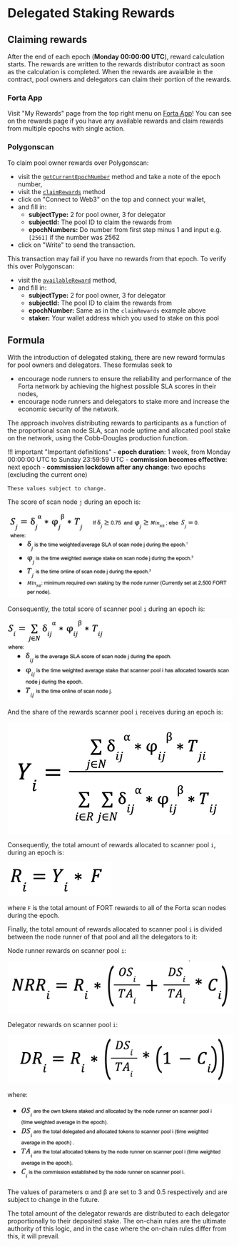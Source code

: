 # Delegated Staking Rewards

## Claiming rewards

After the end of each epoch (**Monday 00:00:00 UTC**), reward calculation starts. The rewards are written to the rewards distributor contract as soon as the calculation is completed. When the rewards are avaialble in the contract, pool owners and delegators can claim their portion of the rewards.

### Forta App

Visit "My Rewards" page from the top right menu on [Forta App](https://app.forta.network)! You can see on the rewards page if you have any available rewards and claim rewards from multiple epochs with single action.

### Polygonscan

To claim pool owner rewards over Polygonscan:

- visit the [`getCurrentEpochNumber`](https://polygonscan.com/address/0xf7239f26b79145297737166b0c66f4919af9c507#readProxyContract#F7) method and take a note of the epoch number,
- visit the [`claimRewards`](https://polygonscan.com/address/0xf7239f26b79145297737166b0c66f4919af9c507#writeProxyContract#F1) method
- click on "Connect to Web3" on the top and connect your wallet,
- and fill in:
    - **subjectType:** 2 for pool owner, 3 for delegator
    - **subjectId:** The pool ID to claim the rewards from
    - **epochNumbers:** Do number from first step minus 1 and input e.g. `[2561]` if the number was 2562
- click on "Write" to send the transaction.

This transaction may fail if you have no rewards from that epoch. To verify this over Polygonscan:

- visit the [`availableReward`](https://polygonscan.com/address/0xf7239f26b79145297737166b0c66f4919af9c507#readProxyContract#F1) method,
- and fill in:
    - **subjectType:** 2 for pool owner, 3 for delegator
    - **subjectId:** The pool ID to claim the rewards from
    - **epochNumber:** Same as in the `claimRewards` example above
    - **staker:** Your wallet address which you used to stake on this pool

## Formula

With the introduction of delegated staking, there are new reward formulas for pool owners and delegators. These formulas seek to

- encourage node runners to ensure the reliability and performance of the Forta network by achieving the highest possible SLA scores in their nodes,
- encourage node runners and delegators to stake more and increase the economic security of the network.

The approach involves distributing rewards to participants as a function of the proportional scan node SLA, scan node uptime and allocated pool stake on the network, using the Cobb-Douglas production function.

!!! important "Important definitions"
    - **epoch duration**: 1 week, from Monday 00:00:00 UTC to Sunday 23:59:59 UTC
    - **commission becomes effective**: next epoch
    - **commission lockdown after any change**: two epochs (excluding the current one)

    These values subject to change.


The score of scan node `j` during an epoch is:

![scan node rewards formula](rewards-images/scan-node.png)


Consequently, the total score of scanner pool `i` during an epoch is:

![scan pool rewards formula](rewards-images/scanner-pools.png)

And the share of the rewards scanner pool `i` receives during an epoch is:

![share of rewards](rewards-images/share.png)

Consequently, the total amount of rewards allocated to scanner pool `i`, during an epoch is:

![rewards](rewards-images/reward-amount.png)


where `F` is the total amount of FORT rewards to all of the Forta scan nodes during the epoch.

Finally, the total amount of rewards allocated to scanner pool `i` is divided between the node runner of that pool and all the delegators to it:

Node runner rewards on scanner pool `i`: 

![node runner rewards](rewards-images/node-runner-reward.png)

Delegator rewards on scanner pool `i`:
 
![delegator rewards](rewards-images/delegators-reward.png)

where:

![where](rewards-images/delegators-explain.png)

The values of parameters α and β are set to 3 and 0.5 respectively and are subject to change in the future.

The total amount of the delegator rewards are distributed to each delegator proportionally to their deposited stake. The on-chain rules are the ultimate authority of this logic, and in the case where the on-chain rules differ from this, it will prevail.

[^1]: For this calculation, only the periods when the SLA is at least 0.75 are considered.

[^2]: For this calculation, only the periods where the stake is at least 2,500 are considered. When the stake is less than that, the node is not considered to be online, so that’s already captured on the time online parameter.

[^3]: Rewardable time online requires the SLA to be at least 0.75.
